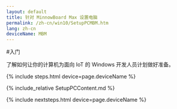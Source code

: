 ```yaml
---
layout: default
title: 针对 MinnowBoard Max 设置电脑
permalink: /zh-cn/win10/SetupPCMBM.htm
lang: zh-cn
deviceName: MBM
---
```


#入门

了解如何让你的计算机为面向 IoT 的 Windows 开发人员计划做好准备。

{% include steps.html device=page.deviceName %}

{% include_relative SetupPCContent.md %}

{% include nextsteps.html device=page.deviceName %}

